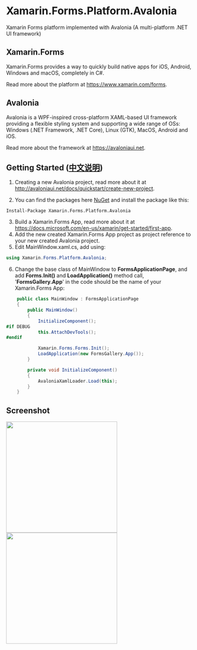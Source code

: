 # Xamarin.Forms.Platform.Avalonia
Xamarin Forms platform implemented with Avalonia (A multi-platform .NET UI framework)


## Xamarin.Forms

Xamarin.Forms provides a way to quickly build native apps for iOS, Android, Windows and macOS, completely in C#.

Read more about the platform at https://www.xamarin.com/forms.

## Avalonia

Avalonia is a WPF-inspired cross-platform XAML-based UI framework providing a flexible styling system and supporting a wide range of OSs: Windows (.NET Framework, .NET Core), Linux (GTK), MacOS, Android and iOS.

Read more about the framework at https://avaloniaui.net.


## Getting Started ([中文说明](https://www.cnblogs.com/zhongzf/p/12275783.html))

1. Creating a new Avalonia project, read more about it at http://avaloniaui.net/docs/quickstart/create-new-project.

2. You can find the packages here [NuGet](https://www.nuget.org/packages/Xamarin.Forms.Platform.Avalonia/) and install the package like this:
```
Install-Package Xamarin.Forms.Platform.Avalonia
```
3. Build a Xamarin.Forms App, read more about it at https://docs.microsoft.com/en-us/xamarin/get-started/first-app.
4. Add the new created Xamarin.Forms App project as project reference to your new created Avalonia project.
5. Edit MainWindow.xaml.cs, add using:
```cs
using Xamarin.Forms.Platform.Avalonia;
```
6. Change the base class of MainWindow to **FormsApplicationPage**, and add **Forms.Init()** and **LoadApplication()** method call, '**FormsGallery.App**' in the code should be the name of your Xamarin.Forms App:
```cs
    public class MainWindow : FormsApplicationPage
    {
        public MainWindow()
        {
            InitializeComponent();
#if DEBUG
            this.AttachDevTools();
#endif

            Xamarin.Forms.Forms.Init();
            LoadApplication(new FormsGallery.App());
        }

        private void InitializeComponent()
        {
            AvaloniaXamlLoader.Load(this);
        }
    }
```

## Screenshot

<img width='300' src='https://raw.githubusercontent.com/zhongzf/Xamarin.Forms.Platform.Avalonia/develop/doc/images/screenshot.png'>

<img width='300' src='https://img2018.cnblogs.com/common/3141/202002/3141-20200208110927763-1933008771.png'>
